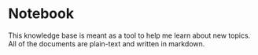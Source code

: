 # Notebook

This knowledge base is meant as a tool to help me learn about new topics.
All of the documents are plain-text and written in markdown.
